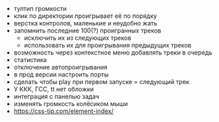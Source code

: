- тултип громкости
- клик по директории проигрывает её по порядку
- верстка контролов, маленькие и неудобно жать
- запомнить последние 100(?) проигранных треков
  - исключить их из следующих треков
  - использовать их для проигрывания предыдущих треков
- возможность через контекстное меню добавлять треки в очередь
- статистика
- отключение автопроигрывания
- в прод версии настроить порты
- сделать чтобы play при первом запуске = следующий трек
- У ККК, ГСС, tt нет обложки
- интеграция с панелью задач
- изменять громкость колёсиком мыши
- https://css-tip.com/element-index/
